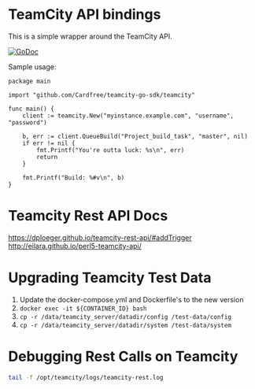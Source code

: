 TeamCity API bindings
=====================

This is a simple wrapper around the TeamCity API.

[![GoDoc](https://godoc.org/github.com/Cardfree/teamcity-sdk-go?status.png)](https://godoc.org/github.com/Cardfree/teamcity-sdk-go)

Sample usage:

```
package main

import "github.com/Cardfree/teamcity-go-sdk/teamcity"

func main() {
	client := teamcity.New("myinstance.example.com", "username", "password")

	b, err := client.QueueBuild("Project_build_task", "master", nil)
	if err != nil {
		fmt.Printf("You're outta luck: %s\n", err)
		return
	}

	fmt.Printf("Build: %#v\n", b)
}
```
# Teamcity Rest API Docs
https://dploeger.github.io/teamcity-rest-api/#addTrigger
http://eilara.github.io/perl5-teamcity-api/


# Upgrading Teamcity Test Data

1. Update the docker-compose.yml and Dockerfile's to the new version
1. `docker exec -it ${CONTAINER_ID} bash`
1. `cp -r /data/teamcity_server/datadir/config /test-data/config`
1. `cp -r /data/teamcity_server/datadir/system /test-data/system`



# Debugging Rest Calls on Teamcity
```bash
tail -f /opt/teamcity/logs/teamcity-rest.log
```
